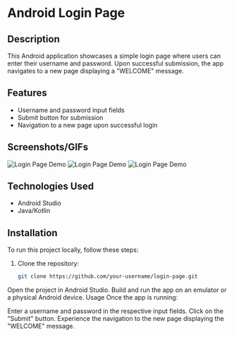# Android Login Page


## Description
This Android application showcases a simple login page where users can enter their username and password. Upon successful submission, the app navigates to a new page displaying a "WELCOME" message.

## Features
- Username and password input fields
- Submit button for submission
- Navigation to a new page upon successful login

## Screenshots/GIFs
![Login Page Demo](path_to_your_login_page_image.png)
![Login Page Demo](path_to_your_login_page_image.png)
![Login Page Demo](path_to_your_login_page_image.png)

## Technologies Used
- Android Studio
- Java/Kotlin

## Installation
To run this project locally, follow these steps:
1. Clone the repository:
   ```bash
   git clone https://github.com/your-username/login-page.git
Open the project in Android Studio.
Build and run the app on an emulator or a physical Android device.
Usage
Once the app is running:

Enter a username and password in the respective input fields.
Click on the "Submit" button.
Experience the navigation to the new page displaying the "WELCOME" message.

